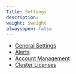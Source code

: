 ```yaml
---
Title: Settings
description: 
weight: $weight
alwaysopen: false
---
```

-   [General
    Settings](https://redislabs.com/redis-enterprise-documentation/administering/cluster-operations/settings/general/)
-   [Alerts](/redis-enterprise-documentation/administering/cluster-operations/settings/alerts/)
-   [Account
    Management](https://redislabs.com/redis-enterprise-documentation/administering/cluster-operations/settings/account-management/)
-   [Cluster
    Licenses](/redis-enterprise-documentation/administering/cluster-operations/settings/license-keys/)
